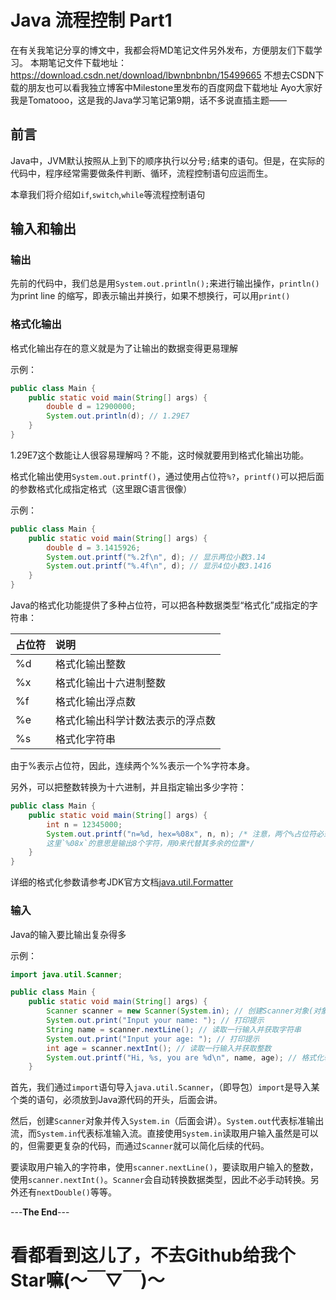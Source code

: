 # Java 流程控制 Part1

在有关我笔记分享的博文中，我都会将MD笔记文件另外发布，方便朋友们下载学习。
本期笔记文件下载地址：https://download.csdn.net/download/lbwnbnbnbn/15499665
不想去CSDN下载的朋友也可以看我独立博客中Milestone里发布的百度网盘下载地址
Ayo大家好我是Tomatooo，这是我的Java学习笔记第9期，话不多说直插主题——

## 前言

Java中，JVM默认按照从上到下的顺序执行以分号`;`结束的语句。但是，在实际的代码中，程序经常需要做条件判断、循环，流程控制语句应运而生。

本章我们将介绍如`if`,`switch`,`while`等流程控制语句

## 输入和输出

### 输出

先前的代码中，我们总是用`System.out.println();`来进行输出操作，`println()`为print line 的缩写，即表示输出并换行，如果不想换行，可以用`print()`

### 格式化输出

格式化输出存在的意义就是为了让输出的数据变得更易理解

示例：

```java
public class Main {
    public static void main(String[] args) {
        double d = 12900000;
        System.out.println(d); // 1.29E7
    }
}
```



1.29E7这个数能让人很容易理解吗？不能，这时候就要用到格式化输出功能。

格式化输出使用`System.out.printf()`，通过使用占位符`%?`，`printf()`可以把后面的参数格式化成指定格式（这里跟C语言很像）

示例：

```java
public class Main {
    public static void main(String[] args) {
        double d = 3.1415926;
        System.out.printf("%.2f\n", d); // 显示两位小数3.14
        System.out.printf("%.4f\n", d); // 显示4位小数3.1416
    }
}
```

Java的格式化功能提供了多种占位符，可以把各种数据类型“格式化”成指定的字符串：

| 占位符 | 说明                             |
| :----- | :------------------------------- |
| %d     | 格式化输出整数                   |
| %x     | 格式化输出十六进制整数           |
| %f     | 格式化输出浮点数                 |
| %e     | 格式化输出科学计数法表示的浮点数 |
| %s     | 格式化字符串                     |

由于%表示占位符，因此，连续两个%%表示一个%字符本身。

另外，可以把整数转换为十六进制，并且指定输出多少字符：

```java
public class Main {
    public static void main(String[] args) {
        int n = 12345000;
        System.out.printf("n=%d, hex=%08x", n, n); /* 注意，两个%占位符必须传入两个数
        这里`%08x`的意思是输出8个字符，用0来代替其多余的位置*/
    }
}

```

详细的格式化参数请参考JDK官方文档[java.util.Formatter](https://docs.oracle.com/en/java/javase/11/docs/api/java.base/java/util/Formatter.html#syntax)

### 输入

Java的输入要比输出复杂得多

示例：

```java
import java.util.Scanner;

public class Main {
    public static void main(String[] args) {
        Scanner scanner = new Scanner(System.in); // 创建Scanner对象(对象后期会讲)
        System.out.print("Input your name: "); // 打印提示
        String name = scanner.nextLine(); // 读取一行输入并获取字符串
        System.out.print("Input your age: "); // 打印提示
        int age = scanner.nextInt(); // 读取一行输入并获取整数
        System.out.printf("Hi, %s, you are %d\n", name, age); // 格式化输出，用println()也可以达到效果
    }
```

首先，我们通过`import`语句导入`java.util.Scanner`，（即导包）`import`是导入某个类的语句，必须放到Java源代码的开头，后面会讲。

然后，创建`Scanner`对象并传入`System.in`（后面会讲）。`System.out`代表标准输出流，而`System.in`代表标准输入流。直接使用`System.in`读取用户输入虽然是可以的，但需要更复杂的代码，而通过`Scanner`就可以简化后续的代码。

要读取用户输入的字符串，使用`scanner.nextLine()`，要读取用户输入的整数，使用`scanner.nextInt()`。`Scanner`会自动转换数据类型，因此不必手动转换。另外还有`nextDouble()`等等。

---**The End**---

# 看都看到这儿了，不去Github给我个Star嘛(～￣▽￣)～
